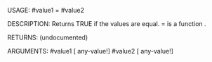 USAGE:
     #value1 = #value2

DESCRIPTION:
     Returns TRUE if the values are equal.
     = is a function .

RETURNS:
    (undocumented)

ARGUMENTS:
    #value1 [<opt> any-value!]
    #value2 [<opt> any-value!]
